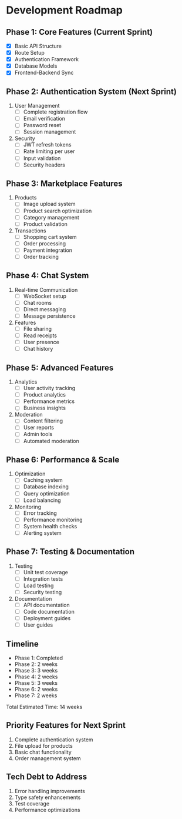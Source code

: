 # Development Roadmap

## Phase 1: Core Features (Current Sprint)
- [x] Basic API Structure
- [x] Route Setup
- [x] Authentication Framework
- [x] Database Models
- [x] Frontend-Backend Sync

## Phase 2: Authentication System (Next Sprint)
1. User Management
   - [ ] Complete registration flow
   - [ ] Email verification
   - [ ] Password reset
   - [ ] Session management

2. Security
   - [ ] JWT refresh tokens
   - [ ] Rate limiting per user
   - [ ] Input validation
   - [ ] Security headers

## Phase 3: Marketplace Features
1. Products
   - [ ] Image upload system
   - [ ] Product search optimization
   - [ ] Category management
   - [ ] Product validation

2. Transactions
   - [ ] Shopping cart system
   - [ ] Order processing
   - [ ] Payment integration
   - [ ] Order tracking

## Phase 4: Chat System
1. Real-time Communication
   - [ ] WebSocket setup
   - [ ] Chat rooms
   - [ ] Direct messaging
   - [ ] Message persistence

2. Features
   - [ ] File sharing
   - [ ] Read receipts
   - [ ] User presence
   - [ ] Chat history

## Phase 5: Advanced Features
1. Analytics
   - [ ] User activity tracking
   - [ ] Product analytics
   - [ ] Performance metrics
   - [ ] Business insights

2. Moderation
   - [ ] Content filtering
   - [ ] User reports
   - [ ] Admin tools
   - [ ] Automated moderation

## Phase 6: Performance & Scale
1. Optimization
   - [ ] Caching system
   - [ ] Database indexing
   - [ ] Query optimization
   - [ ] Load balancing

2. Monitoring
   - [ ] Error tracking
   - [ ] Performance monitoring
   - [ ] System health checks
   - [ ] Alerting system

## Phase 7: Testing & Documentation
1. Testing
   - [ ] Unit test coverage
   - [ ] Integration tests
   - [ ] Load testing
   - [ ] Security testing

2. Documentation
   - [ ] API documentation
   - [ ] Code documentation
   - [ ] Deployment guides
   - [ ] User guides

## Timeline
- Phase 1: Completed
- Phase 2: 2 weeks
- Phase 3: 3 weeks
- Phase 4: 2 weeks
- Phase 5: 3 weeks
- Phase 6: 2 weeks
- Phase 7: 2 weeks

Total Estimated Time: 14 weeks

## Priority Features for Next Sprint
1. Complete authentication system
2. File upload for products
3. Basic chat functionality
4. Order management system

## Tech Debt to Address
1. Error handling improvements
2. Type safety enhancements
3. Test coverage
4. Performance optimizations
